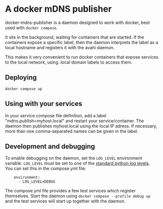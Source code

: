# A docker mDNS publisher

docker-mdns-publisher is a daemon designed to work with docker, best used with `docker compose`.

It sits in the background, waiting for containers that are started. If the containers expose
a specific label, then the daemon interprets the label as a local hostname and registers it
with the avahi daemon.

This makes it very convenient to run docker containers that expose services to the local
network, using .local domain labels to access them.

## Deploying

`docker compose up`

## Using with your services

In your service compose file definition, add a label "mdns.publish=myhost.local" and restart your
service/container. The daemon then publishes myhost.local using the local IP adress. If necessary,
more than one comma-separated names can be given in the label.

## Development and debugging

To enable debugging on the daemon, set the `LOG_LEVEL` environment variable.
`LOG_LEVEL` must be set to one of the [standard python log levels](https://docs.python.org/3/library/logging.html#logging-levels).
You can set this in the compose.yml file:

```
    environment:
      - LOG_LEVEL=DEBUG
```

The compose.yml file provides a few test services which register themselves. Start the daemon using
`docker compose --profile debug up` and the test services will start up together with the daemon.
